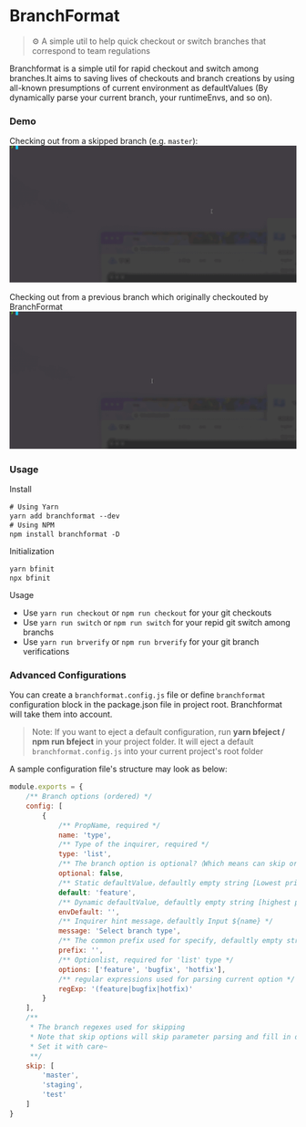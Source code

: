 # BranchFormat
> ⚙ A simple util to help quick checkout or switch branches that correspond to team regulations

Branchformat is a simple util for rapid checkout and switch among branches.It aims to saving lives of checkouts and branch creations by using all-known presumptions of current environment as  defaultValues (By dynamically parse your current branch, your runtimeEnvs, and so on).


### Demo

Checking out from a skipped branch (e.g. `master`):
![img1](./assets/checkout.gif)


Checking out from a previous branch which originally checkouted by BranchFormat
![img2](./assets/checkexisted.gif)


### Usage

Install
```shell
# Using Yarn
yarn add branchformat --dev
# Using NPM
npm install branchformat -D
```

Initialization
```shell
yarn bfinit
npx bfinit
```


Usage
- Use `yarn run checkout` or `npm run checkout` for your git checkouts
- Use `yarn run switch` or `npm run switch` for your repid git switch among branchs
- Use `yarn run brverify` or `npm run brverify` for your git branch verifications


### Advanced Configurations

You can create a `branchformat.config.js` file or define `branchformat` configuration block in the package.json file in project root. Branchformat will take them into account.
> Note: If you want to eject a default configuration, run **yarn bfeject / npm run bfeject** in your project folder. It will eject a default `branchformat.config.js` into your current project's root folder

A sample configuration file's structure may look as below:
```javascript
module.exports = {
  	/** Branch options (ordered) */
    config: [
        {
          	/** PropName, required */
            name: 'type',
          	/** Type of the inquirer, required */
            type: 'list',
          	/** The branch option is optional?（Which means can skip orderly），defaultly false */
            optional: false,
          	/** Static defaultValue，defaultly empty string [Lowest priority] */
            default: 'feature',
          	/** Dynamic defaultValue, defaultly empty string [highest priority] */
            envDefault: '',
          	/** Inquirer hint message，defaultly Input ${name} */
            message: 'Select branch type',
            /** The common prefix used for specify, defaultly empty string */
            prefix: '',
          	/** Optionlist, required for 'list' type */
            options: ['feature', 'bugfix', 'hotfix'],
            /** regular expressions used for parsing current option */
            regExp: '(feature|bugfix|hotfix)'
        }
    ],
    /**
     * The branch regexes used for skipping
     * Note that skip options will skip parameter parsing and fill in defaultValues and branch Verification pricess
     * Set it with care~
     **/
    skip: [
        'master',
        'staging',
        'test'
    ]
}
```